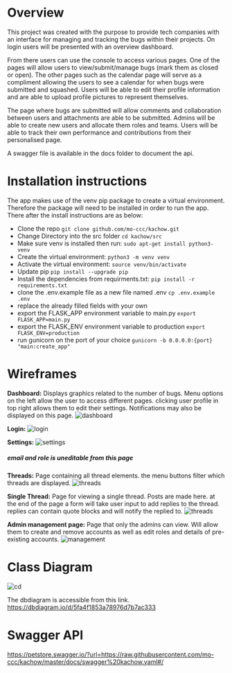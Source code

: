 # Overview
This project was created with the purpose to provide tech companies with an interface for managing and tracking the bugs within their projects. On login users will be presented with an overview dashboard. 

From there users can use the console to access various pages. One of the pages will allow users to view/submit/manage bugs (mark them as closed or open). The other pages such as the calendar page will serve as a compliment allowing the users to see a calendar for when bugs were submitted and squashed. Users will be able to edit their profile information and are able to upload profile pictures to represent themselves. 

The page where bugs are submitted will allow comments and collaboration between users and attachments are able to be submitted. 
Admins will be able to create new users and allocate them roles and teams. Users will be able to track their own performance and contributions from their personalised page.

A swagger file is available in the docs folder to document the api.

# Installation instructions
The app makes use of the venv pip package to create a virtual environment. Therefore the package will need to be installed in order to run the app. There after the install instructions are as below:

- Clone the repo
```git clone github.com/mo-ccc/kachow.git```
- Change Directory into the src folder
```cd kachow/src```
- Make sure venv is installed then run:
```sudo apt-get install python3-venv```
- Create the virtual environment:
```python3 -m venv venv```
- Activate the virtual environment:
```source venv/bin/activate```
- Update pip
```pip install --upgrade pip```
- Install the dependencies from requirments.txt: 
```pip install -r requirements.txt```
- clone the .env.example file as a new file named .env
```cp .env.example .env```
- replace the already filled fields with your own
- export the FLASK_APP environment variable to main.py
```export FLASK_APP=main.py```
- export the FLASK_ENV environment variable to production
```export FLASK_ENV=production```
- run gunicorn on the port of your choice
```gunicorn -b 0.0.0.0:{port} "main:create_app"```

# Wireframes
**Dashboard:**
Displays graphics related to the number of bugs. Menu options on the left allow the user to access different pages. clicking user profile in top right allows them to edit their settings. Notifications may also be displayed on this page.
![dashboard](docs/wireframes/dashboard.png)

**Login:**
![login](docs/wireframes/login-page.png)

**Settings:**
![settings](docs/wireframes/user-edit-page.png)
##### email and role is uneditable from this page

**Threads:**
Page containing all thread elements. the menu buttons filter which threads are displayed.
![threads](docs/wireframes/threads-page.png)

**Single Thread:**
Page for viewing a single thread. Posts are made here. at the end of the page a form will take user input to add replies to the thread. replies can contain quote blocks and will notify the replied to.
![threads](docs/wireframes/thread.png)

**Admin management page:**
Page that only the admins can view. Will allow them to create and remove accounts as well as edit roles and details of pre-existing accounts.
![management](docs/wireframes/admin-member-management-page.png)

# Class Diagram
![cd](docs/class_diagram.png)

The dbdiagram is accessible from this link.
https://dbdiagram.io/d/5fa4f1853a78976d7b7ac333

# Swagger API
https://petstore.swagger.io/?url=https://raw.githubusercontent.com/mo-ccc/kachow/master/docs/swagger%20kachow.yaml#/